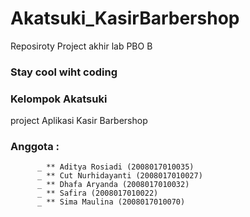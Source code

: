 # Akatsuki_KasirBarbershop
Reposiroty Project akhir lab PBO B

### Stay cool wiht coding

### Kelompok Akatsuki
project Aplikasi Kasir Barbershop

### Anggota : 
          _ ** Aditya Rosiadi (2008017010035)
          _ ** Cut Nurhidayanti (2008017010027)
          _ ** Dhafa Aryanda (2008017010032)
          _ ** Safira (2008017010022)
          _ ** Sima Maulina (2008017010070)
